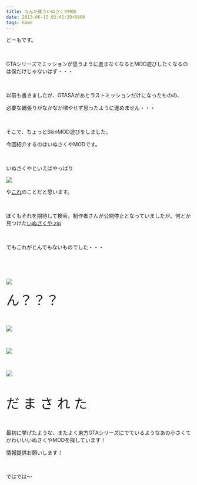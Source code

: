 ```yaml
---
title: なんか違ういぬさくやMOD
date: 2013-06-15 02:42:29+0900
tags: Game
---
```

<p>どーもです。</p>
<p>&nbsp;</p>
<p>GTAシリーズでミッションが思うように進まなくなるとMOD遊びしたくなるのは僕だけじゃないはず・・・</p>
<p>&nbsp;</p>
<p>以前も書きましたが、GTASAがあとラストミッションだけになったものの、</p>
<p>必要な縄張りがなかなか増やせず思ったように進めません・・・</p>
<p>&nbsp;</p>
<p>そこで、ちょっとSkinMOD遊びをしました。</p>
<p>今回紹介するのはいぬさくやMODです。</p>
<p>&nbsp;</p>
<p>いぬさくやといえばやっぱり</p>
<p><img src="https://lh5.googleusercontent.com/-7_sj5Y4braQ/UbtTgsXzecI/AAAAAAAACPM/_M2X3Qn5nz0/s640/Untitled.png" /></p>
<p>や<a href="http://dic.pixiv.net/a/%E3%81%84%E3%81%AC%E3%81%95%E3%81%8F%E3%82%84">これ</a>のことだと思います。</p>
<p>&nbsp;</p>
<p>ぼくもそれを期待して検索。制作者さんが公開停止となっていましたが、何とか見つけた<a href="http://ux.getuploader.com/gta_308/download/34/%E3%81%84%E3%81%AC%E3%81%95%E3%81%8F%E3%82%84.zip">いぬさくや.zip</a></p>
<p>&nbsp;</p>
<p>でもこれがとんでもないものでした・・・</p>
<p>&nbsp;</p>
<!--more-->
<p>&nbsp;</p>
<p><img src="https://lh4.googleusercontent.com/-cYuhqBK_kyU/UbtT8oH6LgI/AAAAAAAACPk/L5ufdPhqRbs/s640/gta_sa%25202013-06-15%252002-22-54-22.png" /></p>
<p><span style="font-size:36px;">ん？？？</span></p>
<p>&nbsp;</p>
<p><img src="https://lh6.googleusercontent.com/-dFyBMkE11wo/UbtT2jlImXI/AAAAAAAACPU/CGvRpk-YDL0/s640/gta_sa%25202013-06-15%252002-23-01-99.png" /></p>
<p>&nbsp;</p>
<p><img src="https://lh3.googleusercontent.com/-oyo5Wpeyuwk/UbtT8bdqggI/AAAAAAAACPg/zgnmaiEKr88/s640/gta_sa%25202013-06-15%252002-23-12-18.png" /></p>
<p>&nbsp;</p>
<p><img src="https://lh5.googleusercontent.com/-hf7sRU95SVg/UbtUIFEh7_I/AAAAAAAACP0/J_J7TzI39SE/s640/gta_sa%25202013-06-15%252002-23-39-64.png" /></p>
<p>&nbsp;</p>
<p><span style="font-size:36px;">だ ま さ れ た</span></p>
<p>&nbsp;</p>
<p>最初に挙げたような、またよく東方GTAシリーズにでているようなあの小さくてかわいいいぬさくやMODを探しています！</p>
<p>情報提供お願いします！</p>
<p>&nbsp;</p>
<p>ではでは～</p>
